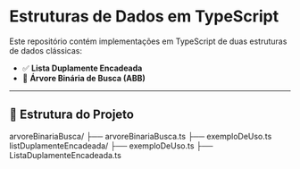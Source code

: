
# Estruturas de Dados em TypeScript

Este repositório contém implementações em TypeScript de duas estruturas de dados clássicas:

- ✅ **Lista Duplamente Encadeada**
- 🌳 **Árvore Binária de Busca (ABB)**

---

## 📁 Estrutura do Projeto

arvoreBinariaBusca/
├── arvoreBinariaBusca.ts
├── exemploDeUso.ts
listDuplamenteEncadeada/
├── exemploDeUso.ts
├── ListaDuplamenteEncadeada.ts
